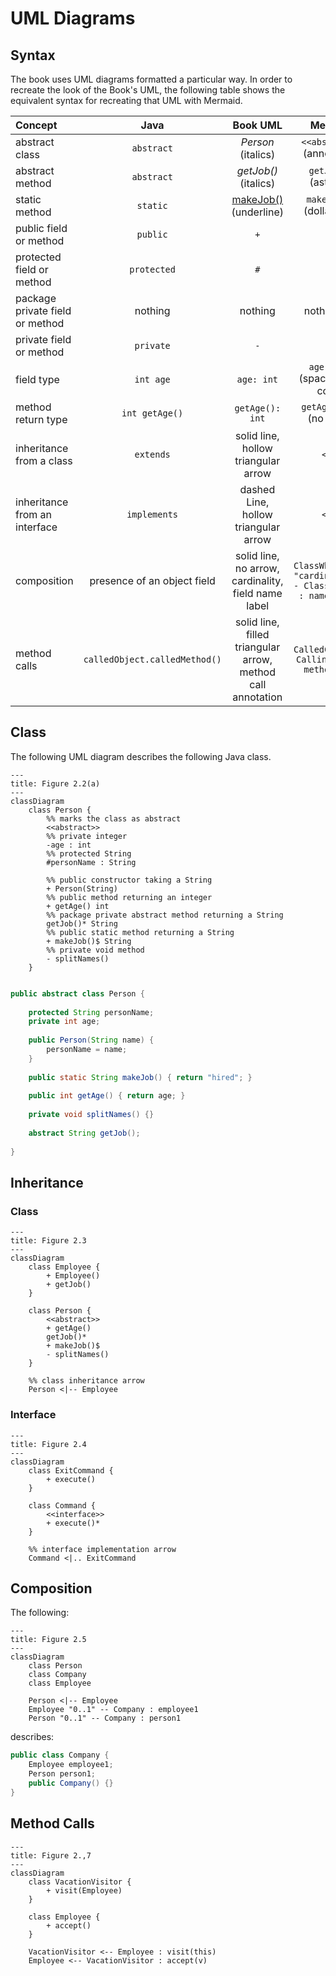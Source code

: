 # UML Diagrams
## Syntax
The book uses UML diagrams formatted a particular way. In order to recreate the look of the Book's UML,
the following table shows the equivalent syntax for recreating that UML with Mermaid.

| Concept                         |             Java              |                          Book UML                           |                            Mermaid                  |
|:--------------------------------|:-----------------------------:|:-----------------------------------------------------------:|:---------------------------------------------------:|
| abstract class                  |          `abstract`           |                     _Person_ (italics)                      |                  `<<abstract>>` (annotation)        |
| abstract method                 |          `abstract`           |                    _getJob()_ (italics)                     |                     `getJob()*` (asterisk)          |
| static method                   |           `static`            |              <ins>makeJob()</ins> (underline)               |                   `makeJob()$` (dollar sign)        |
| public field or method          |           `public`            |                             `+`                             |                              `+`                    |
| protected field or method       |          `protected`          |                             `#`                             |                              `#`                    |
| package private field or method |            nothing            |                           nothing                           |                         nothing or `~`              |
| private field or method         |           `private`           |                             `-`                             |                              `-`                    |
| field type                      |           `int age`           |                         `age: int`                          |                `age : int` (space before colon)     |
| method return type              |        `int getAge()`         |                       `getAge(): int`                       |                   `getAge() int` (no colon)         |
| inheritance from a class        |           `extends`           |             solid line, hollow triangular arrow             |                            `<\|--`                  |
| inheritance from an interface   |         `implements`          |            dashed Line, hollow triangular arrow             |                            `<\|..`                  |
| composition                     |  presence of an object field  |     solid line, no arrow, cardinality, field name label     | `ClassWhichIsHad "cardinality" -- ClassWhichHas : nameOfField` |
| method calls                    | `calledObject.calledMethod()` | solid line, filled triangular arrow, method call annotation |    `CalledClass <-- CallingClass : method(arg)`     |

## Class
The following UML diagram describes the following Java class.
```mermaid
---
title: Figure 2.2(a)
---
classDiagram
    class Person {
        %% marks the class as abstract
        <<abstract>>
        %% private integer
        -age : int
        %% protected String
        #personName : String
        
        %% public constructor taking a String
        + Person(String)
        %% public method returning an integer
        + getAge() int
        %% package private abstract method returning a String
        getJob()* String
        %% public static method returning a String
        + makeJob()$ String
        %% private void method
        - splitNames()
    }
    
```
```java
public abstract class Person {
    
    protected String personName;
    private int age;
    
    public Person(String name) {
        personName = name;
    }
    
    public static String makeJob() { return "hired"; }
    
    public int getAge() { return age; }
    
    private void splitNames() {}
    
    abstract String getJob();
    
}
```

## Inheritance
### Class
```mermaid
---
title: Figure 2.3
---
classDiagram
    class Employee {
        + Employee()
        + getJob()
    }
    
    class Person {
        <<abstract>>
        + getAge()
        getJob()*
        + makeJob()$
        - splitNames()
    }
    
    %% class inheritance arrow
    Person <|-- Employee
```
### Interface
```mermaid
---
title: Figure 2.4
---
classDiagram
    class ExitCommand {
        + execute()
    }
    
    class Command {
        <<interface>>
        + execute()*
    }
    
    %% interface implementation arrow
    Command <|.. ExitCommand
```

## Composition
The following: 
```mermaid
---
title: Figure 2.5
---
classDiagram
    class Person
    class Company
    class Employee
    
    Person <|-- Employee
    Employee "0..1" -- Company : employee1
    Person "0..1" -- Company : person1
```
describes:
```java
public class Company {
    Employee employee1;
    Person person1;
    public Company() {}
}
```
## Method Calls
```mermaid
---
title: Figure 2.,7
---
classDiagram
    class VacationVisitor {
        + visit(Employee)
    }
    
    class Employee {
        + accept()
    }
    
    VacationVisitor <-- Employee : visit(this)
    Employee <-- VacationVisitor : accept(v)
```